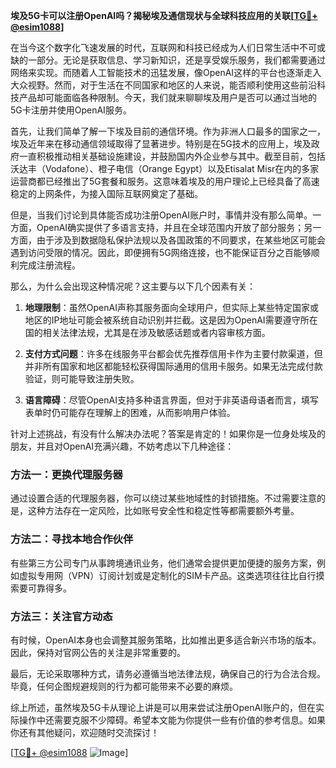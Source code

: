 **埃及5G卡可以注册OpenAI吗？揭秘埃及通信现状与全球科技应用的关联[[TG💪+ @esim1088](https://t.me/s/esim1088)]**

在当今这个数字化飞速发展的时代，互联网和科技已经成为人们日常生活中不可或缺的一部分。无论是获取信息、学习新知识，还是享受娱乐服务，我们都需要通过网络来实现。而随着人工智能技术的迅猛发展，像OpenAI这样的平台也逐渐走入大众视野。然而，对于生活在不同国家和地区的人来说，能否顺利使用这些前沿科技产品却可能面临各种限制。今天，我们就来聊聊埃及用户是否可以通过当地的5G卡注册并使用OpenAI服务。

首先，让我们简单了解一下埃及目前的通信环境。作为非洲人口最多的国家之一，埃及近年来在移动通信领域取得了显著进步。特别是在5G技术的应用上，埃及政府一直积极推动相关基础设施建设，并鼓励国内外企业参与其中。截至目前，包括沃达丰（Vodafone）、橙子电信（Orange Egypt）以及Etisalat Misr在内的多家运营商都已经推出了5G套餐和服务。这意味着埃及的用户理论上已经具备了高速稳定的上网条件，为接入国际互联网奠定了基础。

但是，当我们讨论到具体能否成功注册OpenAI账户时，事情并没有那么简单。一方面，OpenAI确实提供了多语言支持，并且在全球范围内开放了部分服务；另一方面，由于涉及到数据隐私保护法规以及各国政策的不同要求，在某些地区可能会遇到访问受限的情况。因此，即便拥有5G网络连接，也不能保证百分之百能够顺利完成注册流程。

那么，为什么会出现这种情况呢？这主要与以下几个因素有关：

1. **地理限制**：虽然OpenAI声称其服务面向全球用户，但实际上某些特定国家或地区的IP地址可能会被系统自动识别并拦截。这是因为OpenAI需要遵守所在国的相关法律法规，尤其是在涉及敏感话题或者内容审核方面。

2. **支付方式问题**：许多在线服务平台都会优先推荐信用卡作为主要付款渠道，但并非所有国家和地区都能轻松获得国际通用的信用卡服务。如果无法完成付款验证，则可能导致注册失败。

3. **语言障碍**：尽管OpenAI支持多种语言界面，但对于非英语母语者而言，填写表单时仍可能存在理解上的困难，从而影响用户体验。

针对上述挑战，有没有什么解决办法呢？答案是肯定的！如果你是一位身处埃及的朋友，并且对OpenAI充满兴趣，不妨考虑以下几种途径：

### 方法一：更换代理服务器
通过设置合适的代理服务器，你可以绕过某些地域性的封锁措施。不过需要注意的是，这种方法存在一定风险，比如账号安全性和稳定性等都需要额外考量。

### 方法二：寻找本地合作伙伴
有些第三方公司专门从事跨境通讯业务，他们通常会提供更加便捷的服务方案，例如虚拟专用网（VPN）订阅计划或是定制化的SIM卡产品。这类选项往往比自行摸索要可靠得多。

### 方法三：关注官方动态
有时候，OpenAI本身也会调整其服务策略，比如推出更多适合新兴市场的版本。因此，保持对官网公告的关注是非常重要的。

最后，无论采取哪种方式，请务必遵循当地法律法规，确保自己的行为合法合规。毕竟，任何企图规避规则的行为都可能带来不必要的麻烦。

综上所述，虽然埃及5G卡从理论上讲是可以用来尝试注册OpenAI账户的，但在实际操作中还需要克服不少障碍。希望本文能为你提供一些有价值的参考信息。如果你还有其他疑问，欢迎随时交流探讨！

[[TG💪+ @esim1088](https://t.me/s/esim1088) ![Image](https://i.postimg.cc/4NQfJmqS/Snipaste-2025-05-13-00-14-12.png)]